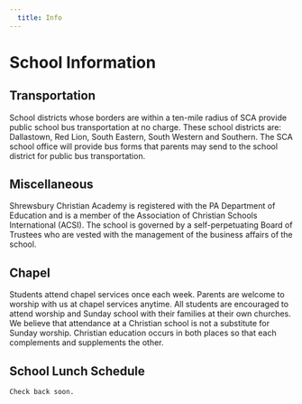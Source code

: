 ```yaml
---
  title: Info
---
```

# School Information
## Transportation

School districts whose borders are within a ten-mile radius of SCA provide public school bus transportation at no charge. These school districts are: Dallastown, Red Lion, South Eastern, South Western and Southern. The SCA school office will provide bus forms that parents may send to the school district for public bus transportation.

## Miscellaneous

<Photo :src="$withBase('/assets/img/glad-student_orig.jpg')" />
Shrewsbury Christian Academy is registered with the PA Department of Education and is a member of the Association of Christian Schools International (ACSI). 
The school is governed by a self-perpetuating Board of Trustees who are vested with the management of the business affairs of the school.

## Chapel

<Photo :src="$withBase('/assets/img/diligent-students_orig.jpg')" float="left" />
Students attend chapel services once each week. Parents are welcome to worship with us at chapel services anytime.
All students are encouraged to attend worship and Sunday school with their families at their own churches. We believe that attendance at a Christian school is not a substitute for Sunday worship. Christian education occurs in both places so that each complements and supplements the other.

<br>

## School Lunch Schedule
    Check back soon.